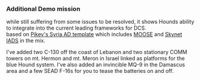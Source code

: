 ### Additional Demo mission
while still suffering from some issues to be resolved, it shows Hounds ability to integrate into the current leading frameworks for DCS.  
based on [Pikey's Syria AD template](https://forums.eagle.ru/topic/243078-syrian-air-defence-network-2012-full-bonus-content) which includes [MOOSE](https://flightcontrol-master.github.io/MOOSE_DOCS/) and [Skynet IADS](https://github.com/walder/Skynet-IADS) in the mix.

I've added two C-130 off the coast of Lebanon and two stationary COMM towers on mt. Hermon and mt. Meron in Israel linked as platforms for the blue Hound system. I've also added an invincible MQ-9 in the Damascus area and a few SEAD F-16s for you to tease the batteries on and off.



